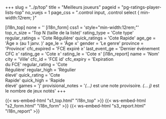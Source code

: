 +++
slug = "../p/top"
title = "Meilleurs joueurs"
pageid = "pg-ratings-player-lists-top"
no_vuejs = 1
page_css = ".control input, .control select { min-width:12rem; }"

[i18n_top]
    none = ''
[i18n_form]
    css1 = 'style="min-width:12rem;"'
    top_n_size = 'Top N (taille de la liste)'
    rating_type = 'Cote type'
    regular_ratings = 'Cote Régulière'
    quick_ratings = 'Cote Rapide'
    age_ge = 'Âge &ge; (au 1 janv. <span x-text="now_yyyy"></span>)'
    age_le = 'Âge &le;'
    gender = 'Le genre'
    province = 'Province'
    cfc_expired = 'FCE expiré &ge;'
    last_event_ge = 'Dernier événement CFC &ge;'
    rating_ge = 'Cote &ge;'
    rating_le = 'Cote &le;'
[i18n_report]
    name = 'Nom'
    city = 'Ville'
    cfc_id = 'FCE id'
    cfc_expiry = 'Expiration<br>du FCE'
    regular_rating = 'Cote<br>Régulière'
    regular_high = 'Régulier<br>élevé'
    quick_rating = 'Cote<br>Rapide'
    quick_high = 'Rapide<br>élevé'
    games = 'j'
    provisional_notes = '<i>(&mldr;)</i> est une note provisoire. <i>(&mldr; j)</i> est le nombre de jeux notés'
+++

{{< ws-embed-html "s1_top.html" "i18n_top" >}}
{{< ws-embed-html "s2_form.html" "i18n_form" >}}
{{< ws-embed-html "s3_report.html" "i18n_report" >}}
